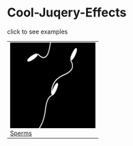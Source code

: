 Cool-Juqery-Effects
===================
click to see examples
<table style="width:100%">
<tr>
  <td>
  <a href="http://htmlpreview.github.io/?https://github.com/sth0728/Cool-Juqery-Effects/blob/master/sperms/sperms_sample.html">
  <img src="images/sperm.jpg" alt="Smiley face" width="200" height="200"><br>
  Sperms
  </a>
  </td>
</tr>
</table>
